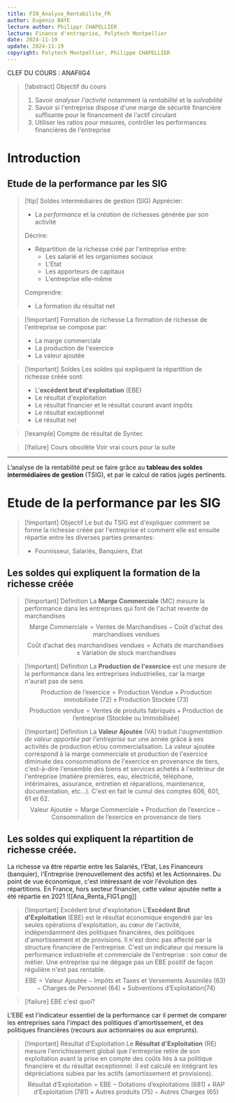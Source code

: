 ```yaml
---
title: FIN_Analyse_Rentabilite_FR
author: Eugénio BAYE
lecture author: Philippr CHAPELLIER
lecture: Finance d'entreprise, Polytech Montpellier
date: 2024-11-19
update: 2024-11-19
copyright: Polytech Montpellier, Philippe CHAPELLIER
---
```

CLEF DU COURS : ANAFIIG4
> [!abstract] Objectif du cours
> 1. Savoir *analyser l'activité* notamment la *rentabilité* et la *solvabilité*
> 2. Savoir si l'entreprise dispose d'une marge de sécurité financière suffisante pour le financement de l'actif circulant
> 3. Utiliser les ratios pour mesures, contrôler les performances financières de l'entreprise

# Introduction
## Etude de la performance par les SIG
> [!tip] Soldes intermédiaires de gestion (SIG)
> Apprécier:
>- La *performance* et la *création* de richesses générée par son activité
>
> Décrire:
>- Répartition de la richesse créé par l'entreprise entre:
>	- Les salarié et les organismes sociaux
>	- L'Etat
>	- Les apporteurs de capitaux
>	- L'entreprise elle-même
> 
> Comprendre:
>- La formation du résultat net

> [!important] Formation de richesse
> La formation de richesse de l'entreprise se compose par:
>- La marge commerciale 
>- La production de l'exercice
>- La valeur ajoutée

> [!important] Soldes
> Les soldes qui expliquent la répartition de richesse créée sont:
>- L'**excédent brut d'exploitation** (EBE)
>- Le résultat d'exploitation
>- Le résultat financier et le résultat courant avant impôts
>- Le résultat exceptionnel
>- Le résultat net

> [!example] Compte de résultat de Syntec

> [!failure] Cours obsolète
> Voir vrai cours pour la suite
---

L’analyse de la rentabilité peut se faire grâce au **tableau des soldes intermédiaires de gestion**
(TSIG), et par le calcul de ratios jugés pertinents.

# Etude de la performance par les SIG
> [!important] Objectif
> Le but du TSIG est d'expliquer comment se forme la richesse créée par l'entreprise et comment elle est ensuite répartie entre les diverses parties prenantes:
>- Fournisseur, Salariés, Banquiers, Etat

## Les soldes qui expliquent la formation de la richesse créée 

> [!important] Définition
> La **Marge Commerciale** (MC) mesure la performance dans les entreprises qui font de l'achat revente de marchandises
> $$\text{Marge Commerciale}=\text{Ventes de Marchandises}-\text{Coût d'achat des marchandises vendues}$$
> $$\text{Coût d'achat des marchandises vendues}=\text{Achats de marchandises}\pm\text{Variation de stock marchandises}$$

> [!important] Définition
> La **Production de l'exercice** est une mesure de la performance dans les entreprises industrielles, car la marge n'aurait pas de sens
> $$\text{Production de l'exercice}=\text{Production Vendue}+\text{Production immobilisée (72)}\pm\text{Production Stockée (73)}$$
> $$\text{Production vendue}=\text{Ventes de produits fabriqués}+\text{Production de l'entreprise (Stockée ou Immobilisée)}$$

> [!important] Définition
> La **Valeur Ajoutée** (VA) traduit *l'augmentation de valeur apportée par l'entreprise* sur une année grâce à ses activités de production et/ou commercialisation. La valeur ajoutée correspond à la marge commerciale et production de l'exercice diminuée des consommations de l'exercice en provenance de tiers, c'est-à-dire l'ensemble des biens et services achetés à l'extérieur de l'entreprise (matière premières, eau, électricité, téléphone, intérimaires, assurance, entretien et réparations, maintenance, documentation, etc...). C'est en fait le cumul des comptes 606, 601, 61 et 62.
> $$\text{Valeur Ajoutée}=\text{Marge Commerciale}+\text{Production de l'exercice}-\text{Consommation de l'exercice en provenance de tiers}$$

## Les soldes qui expliquent la répartition de richesse créée.
La richesse va être répartie entre les Salariés, l'Etat, Les Financeurs (banquier), l'Entreprise (renouvellement des actifs) et les Actionnaires. Du point de vue économique, c'est intéressant de voir l'évolution des répartitions. En France, hors secteur financier, cette valeur ajoutée nette a été répartie en 2021
![[Ana_Renta_FIG1.png]]

> [!important] Excédent brut d'exploitation
> L'**Excédent Brut d'Exploitation** (EBE) est le résultat économique engendré par les seules opérations d'exploitation, au cœur de l'activité, indépendamment des politiques financières, des politiques d'amortissement et de provisions. Il n'est donc pas affecté par la structure financière de l'entreprise. C'est un indicateur qui mesure la performance industrielle et commerciale de l'entreprise : son cœur de métier. Une entreprise qui ne dégage pas un EBE positif de façon régulière n'est pas rentable.
> $$\text{EBE}=\text{Valeur Ajoutée}-\text{Impôts et Taxes et Versements Assimilés (63)}-\text{Charges de Personnel (64)}+\text{Subventions d'Exploitation(74)}$$

> [!failure] EBE c'est quoi?

L'EBE est l'indicateur essentiel de la performance car il permet de comparer les entreprises sans l'impact des politiques d'amortissement, et des politiques financières (recours aux actionnaires ou aux emprunts).

> [!important] Résultat d'Exploitation
> Le **Résultat d'Exploitation** (RE) mesure l'enrichissement global que l'entreprise retire de son exploitation avant la prise en compte des coûts liés à sa politique financière et du résultat exceptionnel. il est calculé en intégrant les dépréciations subies par les actifs (amortissement et provisions).
> $$\text{Résultat d'Exploitation}=\text{EBE}-\text{Dotations d'exploitations (681)}+\text{RAP d'Exploitation (781)}+\text{Autres produits (75)}-\text{Autres Charges (65)}$$


